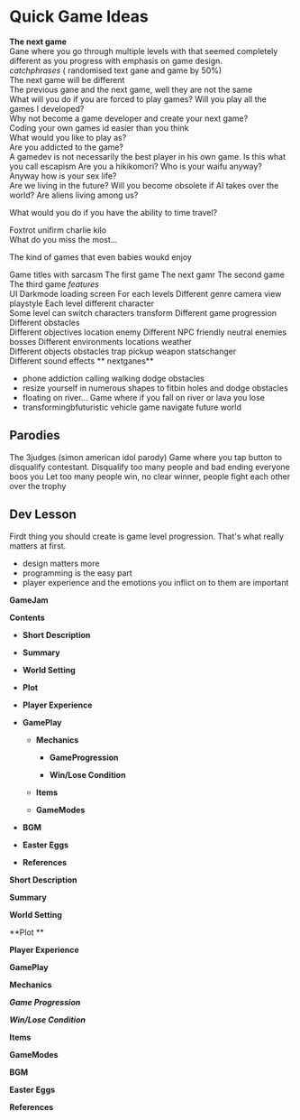 # Quick Game Ideas
**The next game**  
Gane where you go through multiple levels with that seemed completely different as you progress with emphasis on game design.     
*catchphrases*    ( randomised text gane and game by 50%)  
The next game will be different  
The previous gane and the next game, well they are not the same  
What will you do if you are forced to play games? 
Will you play all the games I developed?  
Why not become a game developer and create your next game?    
Coding your own games id easier than you think   
What would you like to play as?  
Are you addicted to the game?   
A gamedev is not necessarily the best player in his own game. 
Is this what you call escapism 
Are you a hikikomori? 
Who is your waifu anyway? 
Anyway how is your sex life?  
Are we living in the future? 
Will you become obsolete if AI takes over the world? 
Are aliens living among us? 

What would you do if you have the ability to time travel?  

Foxtrot unifirm charlie kilo  
What do you miss the most…  

The kind of games that even babies woukd enjoy

Game titles with sarcasm
The first game
The next gamr
The second game
The third game
*features*      
UI
Darkmode loading screen
 For each levels 
Different genre camera view playstyle
Each level different character  
Some level can switch characters  transform 
Different game progression  
Different obstacles  
Different objectives location enemy 
Different NPC friendly neutral enemies  bosses
Different environments  locations weather  
Different objects obstacles trap pickup weapon statschanger  
Different sound effects
** nextganes**
- phone addiction calling walking dodge obstacles 
- resize yourself in numerous shapes to fitbin holes and dodge obstacles
- floating on river... Game where if you fall on river or lava you lose
- transformingbfuturistic vehicle game navigate future world


## Parodies  
The 3judges (simon american idol parody) 
Game where you tap button to disqualify contestant. Disqualify too many people and bad ending everyone boos you
Let too many people win, no clear winner, people fight each other over the trophy


## Dev Lesson
Firdt thing you should create is game level progression. 
That's what really matters at first. 

- design matters more
- programming is the easy part 
- player experience and the emotions you inflict on to them are important 


**GameJam<GameName>**

**Contents**

* **Short Description**

* **Summary**

* **World Setting**

* **Plot**

* **Player Experience**

* **GamePlay**

    * **Mechanics**

        * **GameProgression**

        * **Win/Lose Condition**

    * **Items**

    * **GameModes**

* **BGM**

* **Easter Eggs**

* **References**

**Short Description**

**Summary**

**World Setting**

**Plot **

**Player Experience**

**GamePlay**

**Mechanics**

**_Game Progression_**

**_Win/Lose Condition_**

**Items**

**GameModes**

**BGM**

**Easter Eggs**

**References**

